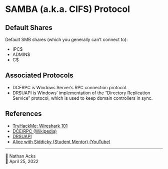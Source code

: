 # SAMBA (a.k.a. CIFS) Protocol

## Default Shares

Default SMB shares (which you generally can’t connect to):

* IPC$
* ADMIN$
* C$

## Associated Protocols

* DCERPC is Windows Server‘s RPC connection protocol.
* DRSUAPI is Windows’ implementation of the “Directory Replication Service” protocol, which is used to keep domain controllers in sync.

## References

* [TryHackMe: Wireshark 101](tryhackme-wireshark-101.md)
* [DCE/RPC (Wikipedia)](https://en.wikipedia.org/wiki/DCE/RPC)
* [DRSUAPI](https://wiki.samba.org/index.php/DRSUAPI)
* [Alice with Siddicky (Student Mentor) (YouTube)](https://www.youtube.com/watch?v=Zma6Mk5bEI8)

- - - -

<span aria-hidden="true">👤</span> Nathan Acks  
<span aria-hidden="true">📅</span> April 25, 2022
